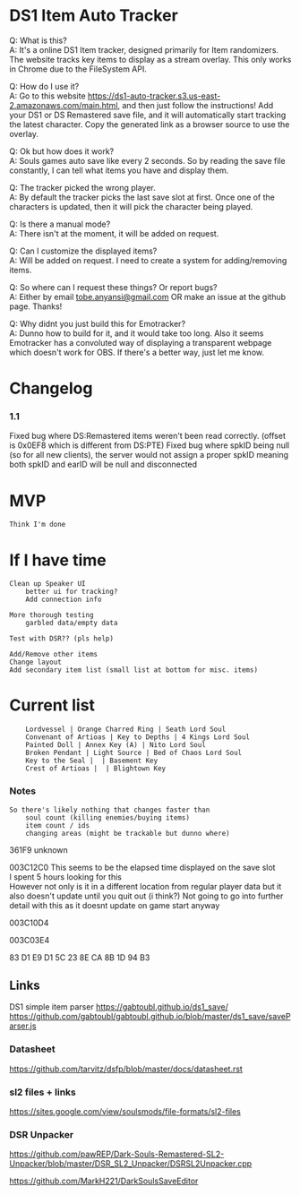 # DS1 Item Auto Tracker

Q: What is this?  
A: It's a online DS1 Item tracker, designed primarily for Item randomizers. The website tracks key items to display as a stream overlay. This only works in Chrome due to the FileSystem API.

Q: How do I use it?  
A: Go to this website https://ds1-auto-tracker.s3.us-east-2.amazonaws.com/main.html, and then just follow the instructions! Add your DS1 or DS Remastered save file, and it will automatically start tracking the latest character. Copy the generated link as a browser source to use the overlay.

Q: Ok but how does it work?  
A: Souls games auto save like every 2 seconds. So by reading the save file constantly, I can tell what items you have and display them.

Q: The tracker picked the wrong player.  
A: By default the tracker picks the last save slot at first. Once one of the characters is updated, then it will pick the character being played. 

Q: Is there a manual mode?  
A: There isn't at the moment, it will be added on request.

Q: Can I customize the displayed items?  
A: Will be added on request. I need to create a system for adding/removing items.

Q: So where can I request these things? Or report bugs?  
A: Either by email tobe.anyansi@gmail.com OR make an issue at the github page. Thanks!

Q: Why didnt you just build this for Emotracker?  
A: Dunno how to build for it, and it would take too long. Also it seems Emotracker has a convoluted way of displaying a transparent webpage which doesn't work for OBS. If there's a better way, just let me know.

# Changelog
### 1.1
Fixed bug where DS:Remastered items weren't been read correctly. (offset is 0x0EF8 which is different from DS:PTE)
Fixed bug where spkID being null (so for all new clients), the server would not assign a proper spkID meaning both spkID and earID will be null and disconnected

# MVP
    Think I'm done

# If I have time
    Clean up Speaker UI
        better ui for tracking?
        Add connection info
    
    More thorough testing 
        garbled data/empty data

    Test with DSR?? (pls help)

    Add/Remove other items
    Change layout
    Add secondary item list (small list at bottom for misc. items)

# Current list
        Lordvessel | Orange Charred Ring | Seath Lord Soul
        Convenant of Artioas | Key to Depths | 4 Kings Lord Soul 
        Painted Doll | Annex Key (A) | Nito Lord Soul
        Broken Pendant | Light Source | Bed of Chaos Lord Soul
        Key to the Seal |  | Basement Key
        Crest of Artioas |  | Blightown Key


### Notes
    So there's likely nothing that changes faster than
        soul count (killing enemies/buying items)
        item count / ids
        changing areas (might be trackable but dunno where)


361F9 unknown

003C12C0 This seems to be the elapsed time displayed on the save slot  
I spent 5 hours looking for this  
However not only is it in a different location from regular player data but it also doesn't update until you quit out (i think?)
Not going to go into further detail with this as it doesnt update on game start anyway

003C10D4

003C03E4


83 D1 E9 D1 5C 23 8E CA 8B 1D 94 B3

## Links
DS1 simple item parser
https://gabtoubl.github.io/ds1_save/
https://github.com/gabtoubl/gabtoubl.github.io/blob/master/ds1_save/saveParser.js

### Datasheet
https://github.com/tarvitz/dsfp/blob/master/docs/datasheet.rst

### sl2 files + links
https://sites.google.com/view/soulsmods/file-formats/sl2-files

### DSR Unpacker
https://github.com/pawREP/Dark-Souls-Remastered-SL2-Unpacker/blob/master/DSR_SL2_Unpacker/DSRSL2Unpacker.cpp

https://github.com/MarkH221/DarkSoulsSaveEditor

